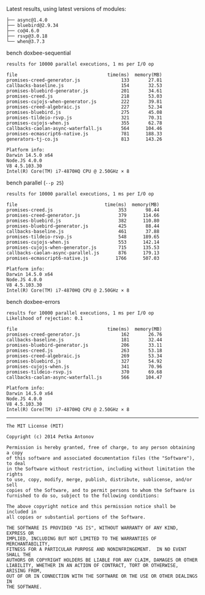 Latest results, using latest versions of modules:

    ├── async@1.4.0
    ├── bluebird@2.9.34
    ├── co@4.6.0
    ├── rsvp@3.0.18
    └── when@3.7.3

bench doxbee-sequential

    results for 10000 parallel executions, 1 ms per I/O op

    file                                 time(ms)  memory(MB)
    promises-creed-generator.js               133       27.81
    callbacks-baseline.js                     154       32.53
    promises-bluebird-generator.js            201       34.61
    promises-creed.js                         218       53.03
    promises-cujojs-when-generator.js         222       39.81
    promises-creed-algebraic.js               227       52.34
    promises-bluebird.js                      275       45.08
    promises-tildeio-rsvp.js                  321       70.31
    promises-cujojs-when.js                   355       62.78
    callbacks-caolan-async-waterfall.js       564      104.46
    promises-ecmascript6-native.js            781      188.33
    generators-tj-co.js                       813      143.26
    
    Platform info:
    Darwin 14.5.0 x64
    Node.JS 4.0.0
    V8 4.5.103.30
    Intel(R) Core(TM) i7-4870HQ CPU @ 2.50GHz × 8

bench parallel (`--p 25`)
    
    results for 10000 parallel executions, 1 ms per I/O op
    
    file                                time(ms)  memory(MB)
    promises-creed.js                        353       98.44
    promises-creed-generator.js              379      114.66
    promises-bluebird.js                     382      110.80
    promises-bluebird-generator.js           425       88.44
    callbacks-baseline.js                    461       37.88
    promises-tildeio-rsvp.js                 548      189.65
    promises-cujojs-when.js                  553      142.14
    promises-cujojs-when-generator.js        715      135.53
    callbacks-caolan-async-parallel.js       876      179.13
    promises-ecmascript6-native.js          1766      507.03
    
    Platform info:
    Darwin 14.5.0 x64
    Node.JS 4.0.0
    V8 4.5.103.30
    Intel(R) Core(TM) i7-4870HQ CPU @ 2.50GHz × 8

bench doxbee-errors

    results for 10000 parallel executions, 1 ms per I/O op
    Likelihood of rejection: 0.1
    
    file                                 time(ms)  memory(MB)
    promises-creed-generator.js               162       26.76
    callbacks-baseline.js                     181       32.44
    promises-bluebird-generator.js            206       33.11
    promises-creed.js                         263       53.18
    promises-creed-algebraic.js               269       53.34
    promises-bluebird.js                      327       54.92
    promises-cujojs-when.js                   341       70.96
    promises-tildeio-rsvp.js                  370       69.68
    callbacks-caolan-async-waterfall.js       566      104.47
    
    Platform info:
    Darwin 14.5.0 x64
    Node.JS 4.0.0
    V8 4.5.103.30
    Intel(R) Core(TM) i7-4870HQ CPU @ 2.50GHz × 8

---

```
The MIT License (MIT)

Copyright (c) 2014 Petka Antonov

Permission is hereby granted, free of charge, to any person obtaining a copy
of this software and associated documentation files (the "Software"), to deal
in the Software without restriction, including without limitation the rights
to use, copy, modify, merge, publish, distribute, sublicense, and/or sell
copies of the Software, and to permit persons to whom the Software is
furnished to do so, subject to the following conditions:

The above copyright notice and this permission notice shall be included in
all copies or substantial portions of the Software.

THE SOFTWARE IS PROVIDED "AS IS", WITHOUT WARRANTY OF ANY KIND, EXPRESS OR
IMPLIED, INCLUDING BUT NOT LIMITED TO THE WARRANTIES OF MERCHANTABILITY,
FITNESS FOR A PARTICULAR PURPOSE AND NONINFRINGEMENT.  IN NO EVENT SHALL THE
AUTHORS OR COPYRIGHT HOLDERS BE LIABLE FOR ANY CLAIM, DAMAGES OR OTHER
LIABILITY, WHETHER IN AN ACTION OF CONTRACT, TORT OR OTHERWISE, ARISING FROM,
OUT OF OR IN CONNECTION WITH THE SOFTWARE OR THE USE OR OTHER DEALINGS IN
THE SOFTWARE.
```
